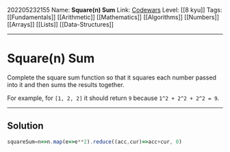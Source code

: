 202205232155
Name: **Square(n) Sum**
Link: [Codewars](https://www.codewars.com/kata/515e271a311df0350d00000f)
Level:  [[8 kyu]]
Tags: [[Fundamentals]] [[Arithmetic]] [[Mathematics]] [[Algorithms]] [[Numbers]] [[Arrays]] [[Lists]] [[Data-Structures]]

---

# Square(n) Sum

Complete the square sum function so that it squares each number passed into it and then sums the results together.

For example, for `[1, 2, 2]` it should return `9` because `1^2 + 2^2 + 2^2 = 9`.

---

## Solution

``` javascript
squareSum=n=>n.map(e=>e**2).reduce((acc,cur)=>acc+cur, 0)
```
